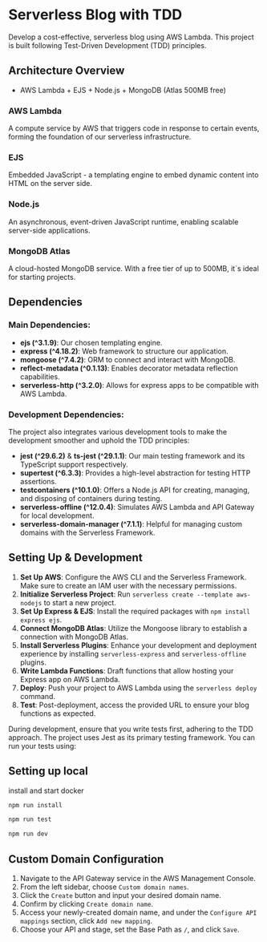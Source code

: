 # Serverless Blog with TDD

Develop a cost-effective, serverless blog using AWS Lambda. This project is built following Test-Driven Development (TDD) principles.

## Architecture Overview
- AWS Lambda + EJS + Node.js + MongoDB (Atlas 500MB free)

### AWS Lambda
A compute service by AWS that triggers code in response to certain events, forming the foundation of our serverless infrastructure.

### EJS
Embedded JavaScript - a templating engine to embed dynamic content into HTML on the server side.

### Node.js
An asynchronous, event-driven JavaScript runtime, enabling scalable server-side applications.

### MongoDB Atlas
A cloud-hosted MongoDB service. With a free tier of up to 500MB, it`s ideal for starting projects.

## Dependencies

### Main Dependencies:
- **ejs (^3.1.9)**: Our chosen templating engine.
- **express (^4.18.2)**: Web framework to structure our application.
- **mongoose (^7.4.2)**: ORM to connect and interact with MongoDB.
- **reflect-metadata (^0.1.13)**: Enables decorator metadata reflection capabilities.
- **serverless-http (^3.2.0)**: Allows for express apps to be compatible with AWS Lambda.

### Development Dependencies:
The project also integrates various development tools to make the development smoother and uphold the TDD principles:

- **jest (^29.6.2)** & **ts-jest (^29.1.1)**: Our main testing framework and its TypeScript support respectively.
- **supertest (^6.3.3)**: Provides a high-level abstraction for testing HTTP assertions.
- **testcontainers (^10.1.0)**: Offers a Node.js API for creating, managing, and disposing of containers during testing.
- **serverless-offline (^12.0.4)**: Simulates AWS Lambda and API Gateway for local development.
- **serverless-domain-manager (^7.1.1)**: Helpful for managing custom domains with the Serverless Framework.

## Setting Up & Development

1. **Set Up AWS**: Configure the AWS CLI and the Serverless Framework. Make sure to create an IAM user with the necessary permissions.
2. **Initialize Serverless Project**: Run `serverless create --template aws-nodejs` to start a new project.
3. **Set Up Express & EJS**: Install the required packages with `npm install express ejs`.
4. **Connect MongoDB Atlas**: Utilize the Mongoose library to establish a connection with MongoDB Atlas.
5. **Install Serverless Plugins**: Enhance your development and deployment experience by installing `serverless-express` and `serverless-offline` plugins.
6. **Write Lambda Functions**: Draft functions that allow hosting your Express app on AWS Lambda.
7. **Deploy**: Push your project to AWS Lambda using the `serverless deploy` command.
8. **Test**: Post-deployment, access the provided URL to ensure your blog functions as expected.

During development, ensure that you write tests first, adhering to the TDD approach. The project uses Jest as its primary testing framework. You can run your tests using:

## Setting up local

install and start docker

```bash
npm run install
```

```bash
npm run test
```

```bash
npm run dev
```

## Custom Domain Configuration
1. Navigate to the API Gateway service in the AWS Management Console.
1. From the left sidebar, choose `Custom domain names`.
1. Click the `Create` button and input your desired domain name.
1. Confirm by clicking `Create domain name`.
1. Access your newly-created domain name, and under the `Configure API mappings` section, click `Add new mapping`.
1. Choose your API and stage, set the Base Path as `/`, and click `Save`.
